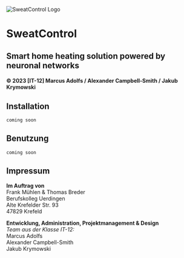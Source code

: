 ![SweatControl Logo](public/assets/img/sc-logo.png)
# SweatControl
## Smart home heating solution powered by neuronal networks
#### © 2023 [IT-12] Marcus Adolfs / Alexander Campbell-Smith / Jakub Krymowski

## Installation

    coming soon

## Benutzung

    coming soon

## Impressum
**Im Auftrag von**<br>
Frank Mühlen & Thomas Breder<br>
Berufskolleg Uerdingen<br>
Alte Krefelder Str. 93<br>
47829 Krefeld

**Entwicklung, Administration, Projektmanagement & Design**<br>
*Team aus der Klasse IT-12:*<br>
Marcus Adolfs<br>
Alexander Campbell-Smith<br>
Jakub Krymowski

